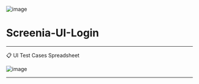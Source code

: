 ![image](https://github.com/user-attachments/assets/95879343-5722-4331-9367-7bd66043862d)
# Screenia-UI-Login

<hr>

📋 UI Test Cases Spreadsheet 

![image](https://github.com/user-attachments/assets/71aa064b-82ac-407e-9ab3-26328184cc89)

<hr>





